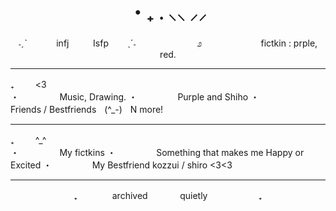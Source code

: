 # 
<h1 align="center">・₊      .          <AJ   or  AEN>          ⸜⸜          ⸝⸝</h1>

<p align="center">
˗ˏˋ ㅤㅤㅤ infjㅤㅤㅤIsfpㅤㅤ ˎˊ˗ ㅤㅤㅤㅤㅤㅤㅤ   ೨ ㅤㅤㅤㅤㅤㅤㅤfictkin : prple, red.     
</p>

---

₊       ㅤㅤ        <3  
・ㅤㅤㅤㅤㅤMusic, Drawing.
・ㅤㅤㅤㅤㅤPurple and Shiho
・ㅤㅤㅤㅤㅤFriends / Bestfriendsㅤ(^_-)ㅤN more! 

---

₊      ㅤㅤ         ^_^  
・ㅤㅤㅤㅤㅤMy fictkins
・ㅤㅤㅤㅤㅤSomething that makes me Happy or Excited 
・ㅤㅤㅤㅤㅤMy Bestfriend  kozzui / shiro <3<3

---

<p align="center">₊ㅤㅤㅤㅤ  archivedㅤㅤㅤㅤquietly  ㅤㅤㅤㅤㅤㅤ₊</p>
